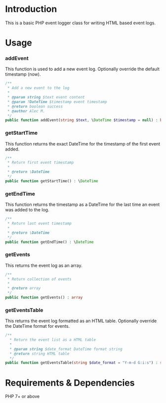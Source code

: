 # Introduction

This is a basic PHP event logger class for writing HTML based event logs.

# Usage

### addEvent

This function is used to add a new event log. Optionally override the default timestamp (now).

```PHP
/**
 * Add a new event to the log
 *
 * @param string $text event content
 * @param ?DateTime $timestamp event timestamp
 * @return boolean success
 * @author Alec M.
 */
public function addEvent(string $text, \DateTime $timestamp = null) : bool
```

### getStartTime

This function returns the exact DateTime for the timestamp of the first event added.

```PHP
/**
 * Return first event timestamp
 *
 * @return \DateTime
 */
public function getStartTime() : \DateTime
```

### getEndTime

This function returns the timestamp as a DateTime for the last time an event was added to the log.

```PHP
/**
 * Return last event timestamp
 *
 * @return \DateTime
 */
public function getEndTime() : \DateTime
```

### getEvents

This returns the event log as an array.

```PHP
/**
 * Return collection of events
 *
 * @return array
 */
public function getEvents() : array
```

### getEventsTable

This returns the event log formatted as an HTML table. Optionally override the DateTime format for events.

```PHP
/**
  * Return the event list as a HTML table
  *
  * @param string $date_format DateTime format string
  * @return string HTML table
  */
public function getEventsTable(string $date_format = "Y-m-d G:i:s") : string
```

# Requirements & Dependencies

PHP 7+ or above
